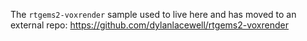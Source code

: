 
The `rtgems2-voxrender` sample used to live here and has moved to an external repo:
https://github.com/dylanlacewell/rtgems2-voxrender

